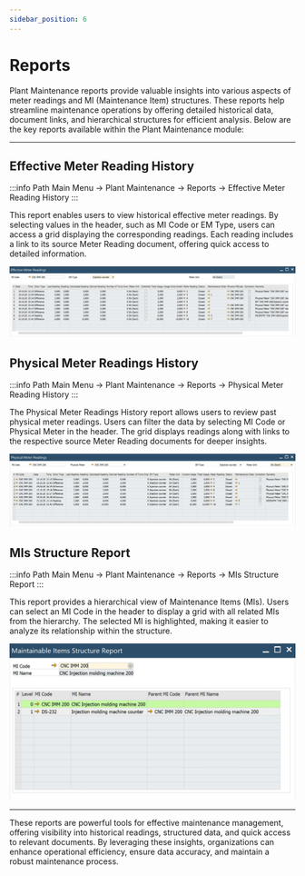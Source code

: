 ```yaml
---
sidebar_position: 6
---
```


# Reports

Plant Maintenance reports provide valuable insights into various aspects of meter readings and MI (Maintenance Item) structures. These reports help streamline maintenance operations by offering detailed historical data, document links, and hierarchical structures for efficient analysis. Below are the key reports available within the Plant Maintenance module:

---

## Effective Meter Reading History

:::info Path
Main Menu → Plant Maintenance → Reports → Effective Meter Reading History
:::

This report enables users to view historical effective meter readings. By selecting values in the header, such as MI Code or EM Type, users can access a grid displaying the corresponding readings. Each reading includes a link to its source Meter Reading document, offering quick access to detailed information.

![EF](./media/reports/EF.webp)

## Physical Meter Readings History

:::info Path
Main Menu → Plant Maintenance → Reports → Physical Meter Reading History
:::

The Physical Meter Readings History report allows users to review past physical meter readings. Users can filter the data by selecting MI Code or Physical Meter in the header. The grid displays readings along with links to the respective source Meter Reading documents for deeper insights.

![PM](./media/reports/PM.webp)

## MIs Structure Report

:::info Path
Main Menu → Plant Maintenance → Reports → MIs Structure Report
:::

This report provides a hierarchical view of Maintenance Items (MIs). Users can select an MI Code in the header to display a grid with all related MIs from the hierarchy. The selected MI is highlighted, making it easier to analyze its relationship within the structure.

![MI](./media/reports/MI.webp)

---
These reports are powerful tools for effective maintenance management, offering visibility into historical readings, structured data, and quick access to relevant documents. By leveraging these insights, organizations can enhance operational efficiency, ensure data accuracy, and maintain a robust maintenance process.
